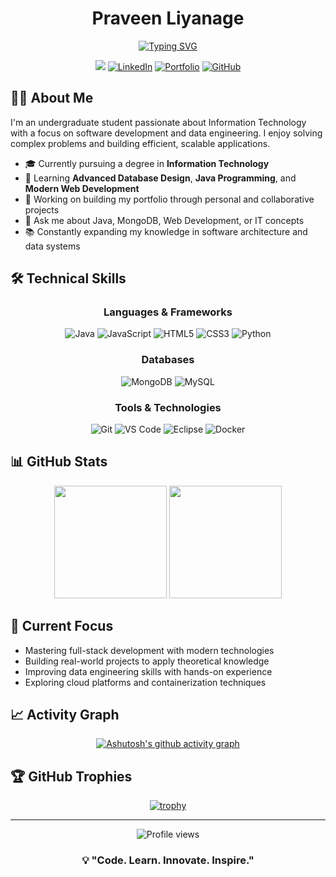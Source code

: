 <div align="center">
  
# Praveen Liyanage

[![Typing SVG](https://readme-typing-svg.herokuapp.com?font=Fira+Code&weight=600&size=28&duration=3000&pause=1000&color=0366D6&center=true&vCenter=true&width=600&lines=;Data+Enthusiast;Information+Technology+Student;Software+Developer;Problem+Solver)](https://git.io/typing-svg)

[<img src="https://img.shields.io/badge/Gmail-lnipuna20%40gmail.com-D14836?style=for-the-badge&logo=gmail&logoColor=white" />](mailto:lnipuna20@gmail.com)
[![LinkedIn](https://img.shields.io/badge/LinkedIn-Connect-0077B5?style=for-the-badge&logo=linkedin&logoColor=white)](https://www.linkedin.com/public-profile/settings?lipi=urn%3Ali%3Apage%3Ad_flagship3_profile_self_edit_contact-info%3BynTj6tGWRG6HzdGuy7yE8g%3D%3D)
[![Portfolio](https://img.shields.io/badge/Portfolio-Visit-4285F4?style=for-the-badge&logo=google-chrome&logoColor=white)](https://praveenliyanage.vercel.app)
[![GitHub](https://img.shields.io/badge/GitHub-Follow-181717?style=for-the-badge&logo=github&logoColor=white)](https://github.com/NPraveenLiyanage)

</div>

## 👨‍💻 About Me

I'm an undergraduate student passionate about Information Technology with a focus on software development and data engineering. I enjoy solving complex problems and building efficient, scalable applications.

- 🎓 Currently pursuing a degree in **Information Technology**
- 🌱 Learning **Advanced Database Design**, **Java Programming**, and **Modern Web Development**
- 🔭 Working on building my portfolio through personal and collaborative projects
- 💬 Ask me about Java, MongoDB, Web Development, or IT concepts
- 📚 Constantly expanding my knowledge in software architecture and data systems

## 🛠️ Technical Skills

<div align="center">

### Languages & Frameworks

![Java](https://img.shields.io/badge/Java-007396?style=for-the-badge&logo=java&logoColor=white)
![JavaScript](https://img.shields.io/badge/JavaScript-F7DF1E?style=for-the-badge&logo=javascript&logoColor=black)
![HTML5](https://img.shields.io/badge/HTML5-E34F26?style=for-the-badge&logo=html5&logoColor=white)
![CSS3](https://img.shields.io/badge/CSS3-1572B6?style=for-the-badge&logo=css3&logoColor=white)
![Python](https://img.shields.io/badge/Python-3776AB?style=for-the-badge&logo=python&logoColor=white)

### Databases

![MongoDB](https://img.shields.io/badge/MongoDB-47A248?style=for-the-badge&logo=mongodb&logoColor=white)
![MySQL](https://img.shields.io/badge/MySQL-4479A1?style=for-the-badge&logo=mysql&logoColor=white)

### Tools & Technologies

![Git](https://img.shields.io/badge/Git-F05032?style=for-the-badge&logo=git&logoColor=white)
![VS Code](https://img.shields.io/badge/VS_Code-007ACC?style=for-the-badge&logo=visual-studio-code&logoColor=white)
![Eclipse](https://img.shields.io/badge/Eclipse-2C2255?style=for-the-badge&logo=eclipse&logoColor=white)
![Docker](https://img.shields.io/badge/Docker-2496ED?style=for-the-badge&logo=docker&logoColor=white)

</div>

## 📊 GitHub Stats

<div align="center">
  <img height="180em" src="https://github-readme-stats.vercel.app/api?username=NPraveenLiyanage&show_icons=true&theme=tokyonight&count_private=true&hide_border=true" />
  <img height="180em" src="https://github-readme-stats.vercel.app/api/top-langs/?username=NPraveenLiyanage&layout=compact&theme=tokyonight&hide_border=true" />
</div>


## 🎯 Current Focus

- Mastering full-stack development with modern technologies
- Building real-world projects to apply theoretical knowledge
- Improving data engineering skills with hands-on experience
- Exploring cloud platforms and containerization techniques

## 📈 Activity Graph

<div align="center">
  
  [![Ashutosh's github activity graph](https://github-readme-activity-graph.vercel.app/graph?username=NPraveenLiyanage&theme=tokyo-night&hide_border=true)](https://github.com/ashutosh00710/github-readme-activity-graph)
  
</div>

## 🏆 GitHub Trophies

<div align="center">
  
  [![trophy](https://github-profile-trophy.vercel.app/?username=NPraveenLiyanage&theme=tokyonight&no-frame=true&column=7)](https://github.com/ryo-ma/github-profile-trophy)
  
</div>

---

<div align="center">
  <img src="https://komarev.com/ghpvc/?username=NPraveenLiyanage&color=blue&style=flat-square&label=Profile+Views" alt="Profile views" />
</div>

<div align="center">
  
  ### 💡 "Code. Learn. Innovate. Inspire."
  
</div>

